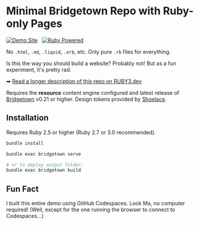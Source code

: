 # Minimal Bridgetown Repo with Ruby-only Pages

[![Demo Site](https://img.shields.io/badge/Demo%20Site-darkgreen?style=for-the-badge&logo=safari)](https://minimal-bridgetown-ruby-site.onrender.com/) &nbsp; [![Ruby Powered](https://img.shields.io/badge/Ruby%20Powered-darkred?style=for-the-badge&logo=ruby)](https://www.bridgetownrb.com)

No `.html`, `.md`, `.liquid`, `.erb`, etc. Only pure `.rb` files for everything.

Is this the way you should build a website? Probably not! But as a fun experiment, it's pretty rad.

➡ [Read a longer description of this repo on RUBY3.dev](https://www.ruby3.dev/jamstack-frameworks/2021/05/11/teaching-or-learning-ruby-try-bridgetown/)

Requires the **resource** content engine configured and latest release of [Bridgetown](https://www.bridgetownrb.com) v0.21 or higher. Design tokens provided by [Shoelace](https://shoelace.style).

## Installation

Requires Ruby 2.5 or higher (Ruby 2.7 or 3.0 recommended).

```sh
bundle install

bundle exec bridgetown serve

# or to deploy output folder:
bundle exec bridgetown build
```

## Fun Fact

I built this entire demo using GitHub Codespaces. Look Ma, no computer required! (Well, except for the one running the browser to connect to Codespaces…)
